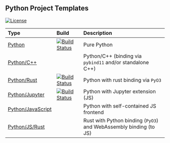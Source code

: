 ## Python Project Templates

[![License](https://img.shields.io/badge/license-Apache--2.0-green)](https://github.com/python-project-templates)

| Type | Build | Description |
|:-----|:-----|:------|
| [Python](https://github.com/python-project-templates/python) | [![Build Status](https://github.com/python-project-templates/python/workflows/Build%20Status/badge.svg?branch=main)](https://github.com/python-project-templates/python/actions?query=workflow%3A%22Build+Status%22) | Pure Python |
| [Python/C++](https://github.com/python-project-templates/cpp) | | Python/C++ (binding via `pybind11` and/or standalone C++) |
| [Python/Rust](https://github.com/python-project-templates/rust) | [![Build Status](https://github.com/python-project-templates/rust/workflows/Build%20Status/badge.svg?branch=main)](https://github.com/python-project-templates/rust/actions?query=workflow%3A%22Build+Status%22) | Python with rust binding via `PyO3` |
| [Python/Jupyter](https://github.com/python-project-templates/jupyter) | [![Build Status](https://github.com/python-project-templates/jupyter/workflows/Build%20Status/badge.svg?branch=main)](https://github.com/python-project-templates/jupyter/actions?query=workflow%3A%22Build+Status%22) | Python with Jupyter extension (JS) |
| [Python/JavaScript](https://github.com/python-project-templates/js) | | Python with self-contained JS frontend |
| [Python/JS/Rust](https://github.com/python-project-templates/rust-js-wasm) | | Rust with Python binding (`PyO3`) and WebAssembly binding (to JS) |

